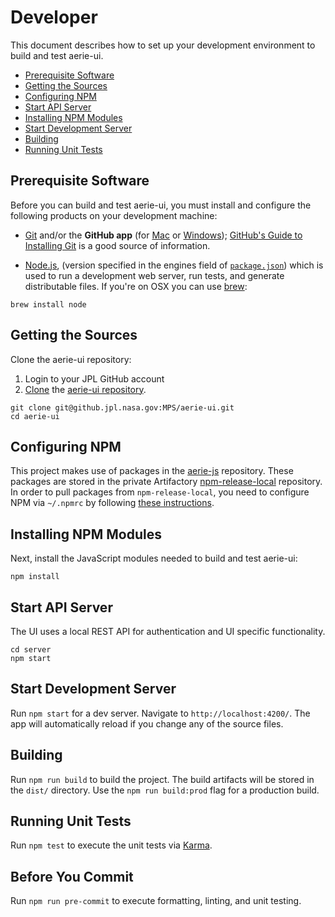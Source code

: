 # Developer

This document describes how to set up your development environment to build and test aerie-ui.

* [Prerequisite Software](#prerequisite-software)
* [Getting the Sources](#getting-the-sources)
* [Configuring NPM](#configuring-npm)
* [Start API Server](#start-api-server)
* [Installing NPM Modules](#installing-npm-modules)
* [Start Development Server](#start-development-server)
* [Building](#building)
* [Running Unit Tests](#running-unit-tests)

## Prerequisite Software

Before you can build and test aerie-ui, you must install and configure the
following products on your development machine:

* [Git](http://git-scm.com) and/or the **GitHub app** (for [Mac](http://mac.github.com) or [Windows](http://windows.github.com)); [GitHub's Guide to Installing Git](https://help.github.com/articles/set-up-git) is a good source of information.

* [Node.js](http://nodejs.org), (version specified in the engines field of [`package.json`](../package.json)) which is used to run a development web server, run tests, and generate distributable files. If you're on OSX you can use [brew](https://brew.sh/):
```shell
brew install node
```

## Getting the Sources

Clone the aerie-ui repository:

1. Login to your JPL GitHub account
1. [Clone](https://help.github.com/en/github/creating-cloning-and-archiving-repositories/cloning-a-repository) the [aerie-ui repository](https://github.jpl.nasa.gov/MPS/aerie-ui).

```shell
git clone git@github.jpl.nasa.gov:MPS/aerie-ui.git
cd aerie-ui
```

## Configuring NPM

This project makes use of packages in the [aerie-js](https://github.jpl.nasa.gov/Aerie/aerie-js) repository. These packages are stored in the private Artifactory [npm-release-local](https://artifactory.jpl.nasa.gov/artifactory/webapp/#/artifacts/browse/tree/General/npm-release-local) repository. In order to pull packages from `npm-release-local`, you need to configure NPM via `~/.npmrc` by following [these instructions](https://github.jpl.nasa.gov/Aerie/aerie-js#installation-prerequisites).

## Installing NPM Modules

Next, install the JavaScript modules needed to build and test aerie-ui:

```shell
npm install
```

## Start API Server

The UI uses a local REST API for authentication and UI specific functionality.

```shell
cd server
npm start
```

## Start Development Server

Run `npm start` for a dev server. Navigate to `http://localhost:4200/`. The app will automatically reload if you change any of the source files.

## Building

Run `npm run build` to build the project. The build artifacts will be stored in the `dist/` directory. Use the `npm run build:prod` flag for a production build.

## Running Unit Tests

Run `npm test` to execute the unit tests via [Karma](https://karma-runner.github.io).

## Before You Commit

Run `npm run pre-commit` to execute formatting, linting, and unit testing.
